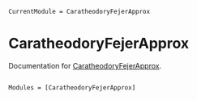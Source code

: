 ```@meta
CurrentModule = CaratheodoryFejerApprox
```

# CaratheodoryFejerApprox

Documentation for [CaratheodoryFejerApprox](https://github.com/jondeuce/CaratheodoryFejerApprox.jl).

```@index
```

```@autodocs
Modules = [CaratheodoryFejerApprox]
```

